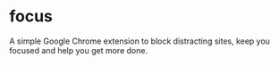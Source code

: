 # focus
A simple Google Chrome extension to block distracting sites, keep you focused and help you get more done.
